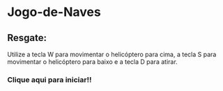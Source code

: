 # Jogo-de-Naves
 
## Resgate:
Utilize a tecla W para movimentar o helicóptero para cima, a tecla S para movimentar o helicóptero para baixo e a tecla D para atirar.

### Clique aqui para iniciar!!

